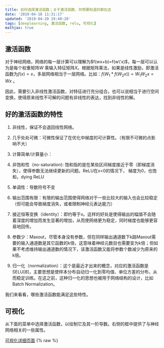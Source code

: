 ```yaml
---
title: 如何选择激活函数；关于激活函数，你想要知道的都在这
date: '2019-04-18 11:31:17'
updated: '2019-04-20 19:40:20'
tags: [deeplearning, 激活函数, relu, 可视化]
mathjax: true
---
```


## 激活函数

对于神经网络，网络的每一层计算可以理解为$f(wx+b)=f(w\'x)$，每一层可以认为是每个权重矩阵$W$ 乘输入特征矩阵$X$。根据矩阵乘法，如果是线性激励，即激活函数为$f(x) = x$，多层网络相当于一层网络。比如：$​​f(W_1*f(W_2x))=W_1 W_2x=Wx$ 。

因此，需要引入非线性激活函数，对特征进行充分组合。也可以说相当于进行空间变换，使得原来线性不可解的问题有非线性的表达，找到非线性的解。

## 好的激活函数的特性

1. 非线性，保证不会退回线性网络。

2. 几乎处处可微：可微性保证了在优化中梯度的可计算性。（有限不可微的点影响不大）

3. 计算简单/计算量小：

4. 非饱和性（no-saturation): 饱和指的是在某些区间梯度接近于零（即梯度消失），使得参数无法继续更新的问题。ReLU在x<0的情况下，  梯度为0，也饱和，dying  ReLU

5.  单调性：导数符号不变

6.  输出范围有限：有限的输出范围使得网络对于一些比较大的输入也会比较稳定（但可能会导致梯度消失，或者限制神经元表达能力）

7.  接近恒等变换（identity）：即约等于x。这样的好处是使得输出的幅值不会随着深度的增加而发生显著的增加，从而使网络更为稳定，同时梯度也能够更容易地回传。

8.  参数少：Maxout，尽管本身没有参数，但在同样输出通道数下k路Maxout需要的输入通道数是其它函数的k倍，这意味着神经元数目也需要变为k倍；但如果不考虑维持输出通道数的情况下，该激活函数又能将参数个数减少为原来的k倍。

9.  归一化（normalization）：这个是最近才出来的概念，对应的激活函数是SELU[8]，主要思想是使样本分布自动归一化到零均值、单位方差的分布，从而稳定训练。在这之前，这种归一化的思想也被用于网络结构的设计，比如Batch  Normalization。

我们来看看，哪些激活函数能满足这些特性。

## 可视化

从下面的菜单中选择激活函数，以绘制它及其一阶导数。右侧的框中提供了与神经网络相关的一些属性。

[可视化详细页面](https://www.jithub.cn/fileserver/activation_fun_d3.html)
{% raw %}
<html>
  <head>
    <style>
      
      #visualisation {
            height: 500px;
      }
      

      .axis path,
      .axis line {
        fill: none;
        stroke: #777;
        shape-rendering: crispEdges;
      }

      .axis text {
        font-family: "Arial";
        font-size: 0.6em;
      }
      .tick {
        stroke-dasharray: 1, 2;
      }
      .bar {
        fill: FireBrick;
      }

      .legend {
        cursor: pointer;
      }

      .MathJax_SVG svg > g,
      .MathJax_SVG_Display svg > g {
        fill: black;
        stroke: black;
      }

      .legend {
        font-size: 1.2em;
      }

      .graph_inputs {
        font-size: 0.8em;
      }

      .func_text {
        font-size: 0.65em;
      }

      .deriv_func_text {
        font-size: 0.65em;
      }

      #select_activ {
        font-size: 0.8em;
      }

      .input_labels {
        font-size: 0.8em;
      }

      #func_equation {
        font: "Helvetica Neue";
        font-size: 0.9em;
      }

      #deriv_func_equation {
        font: "Helvetica Neue";
        font-size: 0.9em;
      }

      #rrelu_button {
        background-color: #009900;
        color: white;
        text-align: center;
        text-decoration: none;
        display: inline-block;
        font-size: 0.8em;
        cursor: pointer;
        margin-left: 0.3em;
      }

      #rrelu_button:hover {
        background-color: #4caf50;
        color: white;
      }
    </style>
    <script type="text/javascript" src="https://d3js.org/d3.v3.min.js"></script>
    <script
      type="text/javascript"
      src="https://cdnjs.cloudflare.com/ajax/libs/mathjax/2.7.5/MathJax.js?config=TeX-AMS_CHTML"
    ></script>
  </head>
  <body>

      

    <div id="browser_warning">
      <p>
        版权所有为
        <a href="https://dashee87.github.io/about/">David Sheehan</a>
        原blog地址为：<a
          href="https://dashee87.github.io/deep%20learning/visualising-activation-functions-in-neural-networks/"
          >Visualising Activation Functions in Neural Networks</a
        >
      </p>
    </div>

    <div id="browser_warning">
      <p>
        Note:
        注意：建议您在Chrome上查看以获得最佳体验。在Firefox和IE上，框中的等式可能无法呈现。
      </p>
    </div>
    <select id="select_activ" onchange="InitChart();">
      <option value="step" selected="selected">Step</option>
      <option value="identity">Identity</option>
      <option value="relu">ReLu</option>
      <option value="sigmoid">Sigmoid</option>
      <option value="tanh">Tanh</option>
      <option value="leakyrelu">Leaky ReLU</option>
      <option value="prelu">PReLU</option>
      <option value="rrelu">RReLU</option>
      <option value="elu">ELU</option>
      <option value="selu">SELU</option>
      <option value="srelu">SReLU</option>
      <!--<option value="probit">Probit</option>-->
      <option value="hardsigmoid">Hard Sigmoid</option>
      <option value="hardtanh">Hard Tanh</option>
      <option value="lctanh">LeCun Tanh</option>
      <option value="arctan">ArcTan</option>
      <option value="softsign">SoftSign</option>
      <option value="softplus">Softplus</option>
      <option value="sign">Signum</option>
      <option value="bentid">Bent Identity</option>
      <option value="symmsigmoid">Symmetrical Sigmoid</option>
      <option value="loglog">Log Log</option>
      <option value="gaussian">Gaussian</option>
      <option value="absolute">Absolute</option>
      <option value="sinusoid">Sinusoid</option>
      <option value="cos">Cos</option>
      <option value="sinc">Sinc</option>
    </select>
    <form name="message" method="post" id="plot_inputs">
      <div style="float:left;margin-right:20px;margin-left:100px;">
        <label
          for="alpha_input"
          style="display: none"
          class="input_labels"
          id="alpha_input_label"
          >α<sub> </sub
        ></label>
        <input
          id="alpha_input"
          class="graph_inputs"
          size="5"
          type="text"
          value="0.7"
          style="display: none;"
          onchange="InitChart();"
        />
      </div>

      <div style="float:left;margin-right:20px;">
        <label
          for="alpha_input_r"
          style="display: none"
          class="input_labels"
          id="alpha_input_r_label"
          >α<sub>r</sub></label
        >
        <input
          id="alpha_input_r"
          class="graph_inputs"
          size="5"
          type="text"
          value="0.4"
          style="display: none;"
          onchange="InitChart();"
        />
      </div>

      <div style="float:left;margin-right:20px;">
        <label
          for="t_input_l"
          style="display: none"
          class="input_labels"
          id="t_input_l_label"
          >t<sub>l</sub></label
        >
        <input
          id="t_input_l"
          class="graph_inputs"
          size="5"
          type="text"
          value="-1.0"
          style="display: none;"
          onchange="InitChart();"
        />
      </div>

      <div style="float:left;margin-right:20px;">
        <label
          for="t_input_r"
          style="display: none"
          class="input_labels"
          id="t_input_r_label"
          >t<sub>r</sub></label
        >
        <input
          id="t_input_r"
          class="graph_inputs"
          size="5"
          type="text"
          value="1.0"
          style="display: none;"
          onchange="InitChart();"
        />
      </div>

      <br style="clear:both;" />
    </form>
    <button
      type="button"
      onclick="InitChart();"
      id="rrelu_button"
      style="display: none;margin-left:20px;"
    >
      Random α
    </button>
    <div id="legendContainer" class="legendContainer" style="width:100%">
      <svg id="visualisation" width="100%" height="500px" height="80vh"></svg>
      <div
        id="func_primer"
        style="margin-left:20px;font-size:0.8em;margin-right:20px"
      >
        <p>
          这种激活函数更具理论性而非实际性，模仿生物神经元的全有或全无特性。它对神经网络没有
          用，因为它的导数是零（除了0，它是未定义的）。这意味着基于梯度的优化方法是不可行的。
        </p>
      </div>
    </div>
    <br />

    <script type="text/javascript">
      MathJax.Hub.Config({
        tex2jax: {
          inlineMath: [["$", "$"], ["\\(", "\\)"]],
          processEscapes: true
        }
      });

      function erf(x) {
        var z;
        const ERF_A = 0.147;
        var the_sign_of_x;
        if (0 == x) {
          the_sign_of_x = 0;
          return 0;
        } else if (x > 0) {
          the_sign_of_x = 1;
        } else {
          the_sign_of_x = -1;
        }

        var one_plus_axsqrd = 1 + ERF_A * x * x;
        var four_ovr_pi_etc = 4 / Math.PI + ERF_A * x * x;
        var ratio = four_ovr_pi_etc / one_plus_axsqrd;
        ratio *= x * -x;
        var expofun = Math.exp(ratio);
        var radical = Math.sqrt(1 - expofun);
        z = radical * the_sign_of_x;
        return z;
      }

      // https://stackoverflow.com/questions/12556685/is-there-a-javascript-implementation-of-the-inverse-error-function-akin-to-matl

      function erfINV(inputX) {
        var _a = (8 * (Math.PI - 3)) / (3 * Math.PI * (4 - Math.PI));
        var _x = parseFloat(inputX);
        var signX = _x < 0 ? -1.0 : 1.0;

        var oneMinusXsquared = 1.0 - _x * _x;
        var LNof1minusXsqrd = Math.log(oneMinusXsquared);
        var PI_times_a = Math.PI * _a;

        var firstTerm = Math.pow(2.0 / PI_times_a + LNof1minusXsqrd / 2.0, 2);
        var secondTerm = LNof1minusXsqrd / _a;
        var thirdTerm = 2 / PI_times_a + LNof1minusXsqrd / 2.0;

        var primaryComp = Math.sqrt(
          Math.sqrt(firstTerm - secondTerm) - thirdTerm
        );

        var scaled_R = signX * primaryComp;
        return scaled_R;
      }

      var delay = 200;
      var activ_func = document.getElementById("select_activ").value;

      var lineData = [];
      var lineData_deriv = [];

      func_tags = [
        {
          func_tex:
            "$f(x) =\\begin{cases}1 & \\text{for } x\\geq0\\\\0 & \\text{for } x<0\\end{cases} $",
          func_range: "{0, 1}",
          func_contin: "C" + "⁻¹",
          func_mono: "✅",
          func_origin: "❌",
          func_symm: "不对称",
          func_ref: "",
          func_primer:
            "这种激活函数更具理论性而非实际性, 包括<b>Step</b> (也包括, <b>Binary Step</b> 或 <b>Heaviside</b>) 模仿生物神经元的全有或全无特性。它对神经网络没有用，因为它的导数是零（除了0，它是未定义的）。这意味着基于梯度的优化方法是不可行的"
        }
      ];

      deriv_func_tags = [
        {
          deriv_func_tex:
            "$f'(x) =\\begin{cases}0 & \\text{for } x\\neq0\\\\? & \\text{for } x=0\\end{cases} $",
          deriv_func_range: "{0}",
          deriv_func_contin: "❌",
          deriv_func_mono: "❌",
          deriv_func_symm: "❌",
          deriv_func_van: "No",
          deriv_func_exp: "No",
          deriv_func_sat: "No",
          deriv_func_dead: "Yes"
        }
      ];

      axis_limits = [-3, 3, -1.3, 1.3];

      for (var i = -3; i <= 3; i = i + 0.001) {
        lineData.push({
          x: i,
          y: i >= 0
        });
        lineData_deriv.push({
          x: i,
          y: 0
        });
      }

      var vis = d3.select("#visualisation"),
        WIDTH = parseInt(
          document.getElementById("browser_warning").offsetWidth
        ),
        HEIGHT = parseInt(vis.style("height")),
        //   HEIGHT = parseInt(document.documentElement.clientHeight)*0.8,
        MARGINS = {
          top: HEIGHT / 25.0,
          right: WIDTH / 2.5,
          bottom: HEIGHT / 25.0,
          left: WIDTH / 50.0
        },
        boxmargin = (HEIGHT - MARGINS.top) / 24.0,
        boxmargin_horizontal = MARGINS.right / 2.2,
        rect_margin = MARGINS.right / 50.0,
        xRange = d3.scale
          .linear()
          .range([MARGINS.left, WIDTH - MARGINS.right])
          .domain(axis_limits.slice(0, 2)),
        yRange = d3.scale
          .linear()
          .range([HEIGHT - MARGINS.top, MARGINS.bottom])
          .domain(axis_limits.slice(2, 4)),
        xAxis = d3.svg
          .axis()
          .scale(xRange)
          .tickSize(5)
          .tickSubdivide(true),
        yAxis = d3.svg
          .axis()
          .scale(yRange)
          .tickSize(5)
          .orient("left")
          .tickSubdivide(true);

      vis
        .append("svg:g")
        .attr("class", "x axis")
        .attr(
          "transform",
          "translate(0," + (HEIGHT - MARGINS.bottom + MARGINS.top) / 2 + ")"
        )
        .attr("id", "graph_xaxis")
        .call(xAxis);

      vis
        .append("svg:g")
        .attr("class", "y axis")
        .attr(
          "transform",
          "translate(" + (WIDTH - MARGINS.right + MARGINS.left) / 2 + ",0)"
        )
        .attr("id", "graph_yaxis")
        .call(yAxis);

      vis
        .selectAll(".tick")
        .filter(function(d) {
          return d === 0;
        })
        .remove();

      var lineFunc = d3.svg
        .line()
        .x(function(d) {
          return xRange(d.x);
        })
        .y(function(d) {
          return yRange(d.y);
        })
        .interpolate("linear");

      vis
        .selectAll(".tick")
        .filter(function(d) {
          return d === 0;
        })
        .remove();

      var asymptotes = d3.svg
        .line()
        .x([-3, 3])
        .y([5, 5])
        .interpolate("linear");

      var asymptote_top = 5,
        asymptote_bottom = -5;

      //d3.select("#func").remove();

      vis
        .append("svg:path")
        .attr("d", lineFunc(lineData))
        .attr("stroke", "blue")
        .attr("stroke-width", 3)
        .attr("id", "func")
        .attr("fill", "none");

      vis
        .append("svg:path")
        .attr("d", lineFunc(lineData_deriv))
        .attr("stroke", "orange")
        .attr("stroke-width", 2)
        .attr("id", "deriv_func")
        .attr("fill", "none");

      vis
        .append("svg:path")
        .attr(
          "d",
          lineFunc([{ x: axis_limits[0], y: 5 }, { x: axis_limits[1], y: 5 }])
        )
        .attr("stroke", "gray")
        .attr("stroke-width", 2)
        .style("stroke-dasharray", "3, 3")
        .attr("id", "top_asymptote")
        .attr("fill", "none");

      vis
        .append("svg:path")
        .attr(
          "d",
          lineFunc([{ x: axis_limits[0], y: -5 }, { x: axis_limits[1], y: -5 }])
        )
        .attr("stroke", "gray")
        .attr("stroke-width", 2)
        .style("stroke-dasharray", "3, 3")
        .attr("id", "bottom_asymptote")
        .attr("fill", "none");

      vis
        .append("rect")
        .attr("x", WIDTH - MARGINS.right + rect_margin)
        .attr("y", MARGINS.top)
        .attr("width", MARGINS.right - rect_margin * 2.0)
        .attr("height", (HEIGHT - MARGINS.top) / 2 - boxmargin)
        .attr("rx", 10)
        .attr("ry", 10)
        .attr("stroke", "blue")
        .attr("stroke-width", "5")
        .attr("stroke-opacity", "0.4")
        .attr("fill-opacity", "0.1")
        .style("fill", "blue")
        .attr("class", "info_rect")
        .attr("id", "func_rect");

      vis
        .append("foreignObject")
        .data(func_tags)
        .attr("id", "func_equation")
        .attr("x", WIDTH - MARGINS.right + rect_margin * 2)
        .attr("y", MARGINS.top + boxmargin / 2)
        .append("xhtml:div")
        .attr("class", "func_text")
        .text(function(d) {
          return d.func_tex;
        });

      vis
        .append("text")
        .data(func_tags)
        .attr("x", WIDTH - MARGINS.right + rect_margin * 2)
        .attr("y", MARGINS.top + boxmargin * 5)
        .attr("id", "func_range")
        .attr("class", "func_text")
        .text(function(d) {
          return "值域: " + d.func_range;
        });

      vis
        .append("text")
        .data(func_tags)
        .attr("x", WIDTH - MARGINS.right + rect_margin * 2)
        .attr("y", MARGINS.top + boxmargin * 6.3)
        .attr("id", "func_mono")
        .attr("class", "func_text")
        .text(function(d) {
          return "单调性: " + d.func_mono;
        });

      vis
        .append("text")
        .data(func_tags)
        .attr("x", WIDTH - MARGINS.right + rect_margin * 2)
        .attr("y", MARGINS.top + boxmargin * 7.6)
        .attr("id", "func_contin")
        .attr("class", "func_text")
        .text(function(d) {
          return "连续性: " + d.func_contin;
        });

      vis
        .append("text")
        .data(func_tags)
        .attr("x", WIDTH - MARGINS.right + rect_margin * 2)
        .attr("y", MARGINS.top + boxmargin * 8.9)
        .attr("id", "func_origin")
        .attr("class", "func_text")
        .text(function(d) {
          return "Identity at Origin: " + d.func_origin;
        });

      vis
        .append("text")
        .data(func_tags)
        .attr("x", WIDTH - MARGINS.right + rect_margin * 2)
        .attr("y", MARGINS.top + boxmargin * 10.2)
        .attr("id", "func_symm")
        .attr("class", "func_text")
        .text(function(d) {
          return "对称性: " + d.func_symm;
        });

      vis
        .append("text")
        .attr("x", WIDTH - boxmargin_horizontal / 1.7)
        .attr("y", MARGINS.top + boxmargin * 10.2)
        .attr("xlink:href", "https://dashee87.github.io/")
        .attr("id", "func_ref")
        .attr("class", "func_text")
        .attr("fill", "red")
        .html("");

      // derivative rectangle

      vis
        .append("rect")
        .attr("x", WIDTH - MARGINS.right + rect_margin)
        .attr("y", MARGINS.top + HEIGHT / 2)
        .attr("width", MARGINS.right - rect_margin * 2.0)
        .attr("height", (HEIGHT - MARGINS.top) / 2 - boxmargin)
        .attr("rx", 10)
        .attr("ry", 10)
        .attr("stroke", "orange")
        .attr("stroke-width", "5")
        .attr("stroke-opacity", "0.4")
        .attr("fill-opacity", "0.1")
        .style("fill", "orange")
        .attr("class", "info_rect)")
        .attr("id", "deriv_func_rect");

      vis
        .append("foreignObject")
        .data(deriv_func_tags)
        .attr("id", "deriv_func_equation")
        .attr("x", WIDTH - MARGINS.right + rect_margin * 2.0)
        .attr("y", MARGINS.top + HEIGHT / 2 + boxmargin / 2)
        .append("xhtml:div")
        .attr("class", "deriv_func_text")
        .html(function(d) {
          return d.deriv_func_tex;
        });

      if (navigator.userAgent.toLowerCase().indexOf("firefox") > -1) {
        vis
          .select("#func_equation")
          .attr("width", MARGINS.right - rect_margin * 2)
          .attr("height", boxmargin * 3);

        vis
          .select("#deriv_func_equation")
          .attr("width", MARGINS.right - rect_margin * 2)
          .attr("height", boxmargin * 3);
      }

      vis
        .append("text")
        .attr("x", WIDTH - MARGINS.right + rect_margin * 2.0)
        .attr("y", MARGINS.top + HEIGHT / 2 + boxmargin * 5)
        .data(deriv_func_tags)
        .attr("id", "deriv_func_range")
        .attr("class", "deriv_func_text")
        .text(function(d) {
          return "值域: " + d.deriv_func_range;
        });

      vis
        .append("text")
        .attr("x", WIDTH - MARGINS.right + rect_margin * 2.0)
        .attr("y", MARGINS.top + HEIGHT / 2 + boxmargin * 6.3)
        .data(deriv_func_tags)
        .attr("id", "deriv_func_mono")
        .attr("class", "deriv_func_text")
        .style("colour", "blue")
        .text(function(d) {
          return "单调性: " + d.deriv_func_mono;
        });

      vis
        .append("text")
        .attr("x", WIDTH - MARGINS.right + rect_margin * 2.0)
        .attr("y", MARGINS.top + HEIGHT / 2 + boxmargin * 7.6)
        .data(deriv_func_tags)
        .attr("id", "deriv_func_contin")
        .attr("class", "deriv_func_text")
        .text(function(d) {
          return "连续性: " + d.deriv_func_contin;
        });

      vis
        .append("text")
        .attr("x", WIDTH - MARGINS.right + rect_margin * 2.0)
        .attr("y", MARGINS.top + HEIGHT / 2 + boxmargin * 8.9)
        .attr("id", "deriv_func_van")
        .attr("class", "deriv_func_text")
        .append("svg:tspan")
        .text("梯度消失: ")
        .append("svg:tspan")
        .style("fill", "#00e600")
        .text(deriv_func_tags[0].deriv_func_van);

      vis
        .append("text")
        .attr("x", WIDTH - boxmargin_horizontal)
        .attr("y", MARGINS.top + HEIGHT / 2 + boxmargin * 8.9)
        .attr("id", "deriv_func_exp")
        .attr("class", "deriv_func_text")
        .append("svg:tspan")
        .text("梯度爆炸: ")
        .append("svg:tspan")
        .style("fill", "#00e600")
        .text(deriv_func_tags[0].deriv_func_exp);

      vis
        .append("text")
        .attr("x", WIDTH - MARGINS.right + rect_margin * 2.0)
        .attr("y", MARGINS.top + HEIGHT / 2 + boxmargin * 10.3)
        .attr("id", "deriv_func_sat")
        .attr("class", "deriv_func_text")
        .append("svg:tspan")
        .text("神经元饱和: ")
        .append("svg:tspan")
        .style("fill", "#00e600")
        .text(deriv_func_tags[0].deriv_func_sat);

      vis
        .append("text")
        .attr("x", WIDTH - boxmargin_horizontal)
        .attr("y", MARGINS.top + HEIGHT / 2 + boxmargin * 10.3)
        .attr("id", "deriv_func_dead")
        .attr("class", "deriv_func_text")
        .append("svg:tspan")
        .text("神经元死亡: ")
        .append("svg:tspan")
        .style("fill", "red")
        .text(deriv_func_tags[0].deriv_func_dead);

      vis
        .append("text")
        .attr("x", MARGINS.left)
        .attr("y", MARGINS.top + 30)
        .attr("class", "legend")
        .attr("id", "func_text")
        .style("fill", "steelblue")
        .on("click", function() {
          // Determine if current line is visible
          var active = func.active ? false : true,
            newOpacity = active ? 0 : 1;
          // Hide or show the elements
          d3.select("#func").style("opacity", newOpacity);
          d3.select("#func_text").style("opacity", active ? 0.5 : 1);
          d3.select("#func_rect")
            .transition()
            .duration(1000)
            .attr(
              "height",
              active ? 0 : (HEIGHT - MARGINS.top) / 2 - boxmargin
            );
          if (active) {
            d3.selectAll(".func_text")
              .transition()
              .delay(function(d, i) {
                return 400 - delay * i;
              })
              .style("opacity", active ? 0 : 1);
          } else {
            d3.selectAll(".func_text")
              .transition()
              .delay(function(d, i) {
                return 300 + (delay * i) / 2;
              })
              .style("opacity", active ? 0 : 1);
          }
          // Update whether or not the elements are active
          func.active = active;
        })
        .text("f (x)");

      // Add the red line title
      vis
        .append("text")
        .attr("x", MARGINS.left)
        .attr("y", MARGINS.top + 30 + 30)
        .attr("class", "legend")
        .attr("id", "deriv_text")
        .style("fill", "orange")
        .on("click", function() {
          // Determine if current line is visible
          var active = deriv_func.active ? false : true,
            newOpacity = active ? 0 : 1;
          // Hide or show the elements
          d3.select("#deriv_func").style("opacity", newOpacity);
          d3.select("#deriv_text").style("opacity", active ? 0.5 : 1);
          d3.select("#deriv_func_rect")
            .transition()
            .duration(1000)
            .attr(
              "height",
              active ? 0 : (HEIGHT - MARGINS.top) / 2 - boxmargin
            );
          if (active) {
            d3.selectAll(".deriv_func_text")
              .transition()
              .delay(function(d, i) {
                return 400 - delay * i;
              })
              .style("opacity", active ? 0 : 1);
          } else {
            d3.selectAll(".deriv_func_text")
              .transition()
              .delay(function(d, i) {
                return 250 + (delay * i) / 2.5;
              })
              .style("opacity", active ? 0 : 1);
          }
          // Update whether or not the elements are active
          deriv_func.active = active;
        })
        .text("f '(x)");

      d3.select(window).on("resize", function() {
        vis = d3.select("#visualisation");
        WIDTH = parseInt(
          document.getElementById("browser_warning").offsetWidth
        );
        HEIGHT = parseInt(vis.style("height"));
        MARGINS = {
          top: HEIGHT / 25.0,
          right: WIDTH / 2.5,
          bottom: HEIGHT / 25.0,
          left: WIDTH / 50.0
        };
        boxmargin = (HEIGHT - MARGINS.top) / 24.0;
        rect_margin = MARGINS.right / 50.0;
        (boxmargin_horizontal = MARGINS.right / 2.2),
          (xRange = d3.scale
            .linear()
            .range([MARGINS.left, WIDTH - MARGINS.right])
            .domain(axis_limits.slice(0, 2)));

        yRange = d3.scale
          .linear()
          .range([HEIGHT - MARGINS.top, MARGINS.bottom])
          .domain(axis_limits.slice(2, 4));

        xAxis = d3.svg
          .axis()
          .scale(xRange)
          .tickSize(5)
          .tickSubdivide(true);

        yAxis = d3.svg
          .axis()
          .scale(yRange)
          .tickSize(5)
          .orient("left")
          .tickSubdivide(true);

        vis
          .select("#graph_xaxis")
          .attr(
            "transform",
            "translate(0," + (HEIGHT - MARGINS.bottom + MARGINS.top) / 2 + ")"
          )
          .call(xAxis);

        vis
          .select("#graph_yaxis")
          .attr(
            "transform",
            "translate(" + (WIDTH - MARGINS.right + MARGINS.left) / 2 + ",0)"
          )
          .call(yAxis);

        vis
          .selectAll(".tick")
          .filter(function(d) {
            return d === 0;
          })
          .remove();

        lineFunc = d3.svg
          .line()
          .x(function(d) {
            return xRange(d.x);
          })
          .y(function(d) {
            return yRange(d.y);
          })
          .interpolate("linear");

        vis
          .select("#top_asymptote")
          .attr(
            "d",
            lineFunc([
              { x: axis_limits[0], y: asymptote_top },
              { x: axis_limits[1], y: asymptote_top }
            ])
          );

        vis
          .select("#bottom_asymptote")
          .attr(
            "d",
            lineFunc([
              { x: axis_limits[0], y: asymptote_bottom },
              { x: axis_limits[1], y: asymptote_bottom }
            ])
          );

        //d3.select("#func").remove();

        vis.select("#func").attr("d", lineFunc(lineData));

        vis.select("#deriv_func").attr("d", lineFunc(lineData_deriv));

        vis
          .select("#func_rect")
          .attr("x", WIDTH - MARGINS.right + rect_margin)
          .attr("y", MARGINS.top)
          .attr("width", MARGINS.right - rect_margin * 2.0)
          .attr("height", (HEIGHT - MARGINS.top) / 2 - boxmargin);

        vis
          .select("#func_equation")
          .attr("x", WIDTH - MARGINS.right + rect_margin * 2.0)
          .attr("y", MARGINS.top + boxmargin / 2);

        vis
          .select("#func_range")
          .attr("x", WIDTH - MARGINS.right + rect_margin * 2.0)
          .attr("y", MARGINS.top + boxmargin * 5);

        vis
          .select("#func_mono")
          .attr("x", WIDTH - MARGINS.right + rect_margin * 2.0)
          .attr("y", MARGINS.top + boxmargin * 6.3);

        vis
          .select("#func_contin")
          .attr("x", WIDTH - MARGINS.right + rect_margin * 2.0)
          .attr("y", MARGINS.top + boxmargin * 7.6);

        vis
          .select("#func_origin")
          .attr("x", WIDTH - MARGINS.right + rect_margin * 2.0)
          .attr("y", MARGINS.top + boxmargin * 8.9);

        vis
          .select("#func_symm")
          .data(func_tags)
          .attr("x", WIDTH - MARGINS.right + rect_margin * 2.0)
          .attr("y", MARGINS.top + boxmargin * 10.2);

        vis
          .select("#func_ref")
          .attr("x", WIDTH - boxmargin_horizontal / 1.7)
          .attr("y", MARGINS.top + boxmargin * 10.2);

        // derivative rectangle

        vis
          .select("#deriv_func_rect")
          .attr("x", WIDTH - MARGINS.right + rect_margin)
          .attr("y", MARGINS.top + HEIGHT / 2)
          .attr("width", MARGINS.right - rect_margin * 2.0)
          .attr("height", (HEIGHT - MARGINS.top) / 2 - boxmargin);

        vis
          .select("#deriv_func_equation")
          .attr("x", WIDTH - MARGINS.right + rect_margin * 2.0)
          .attr("y", MARGINS.top + HEIGHT / 2 + boxmargin / 2);

        vis
          .select("#deriv_func_range")
          .attr("x", WIDTH - MARGINS.right + rect_margin * 2.0)
          .attr("y", MARGINS.top + HEIGHT / 2 + boxmargin * 5);

        vis
          .select("#deriv_func_mono")
          .attr("x", WIDTH - MARGINS.right + rect_margin * 2.0)
          .attr("y", MARGINS.top + HEIGHT / 2 + boxmargin * 6.3);

        vis
          .select("#deriv_func_contin")
          .attr("x", WIDTH - MARGINS.right + rect_margin * 2.0)
          .attr("y", MARGINS.top + HEIGHT / 2 + boxmargin * 7.6);

        vis
          .select("#deriv_func_van")
          .attr("x", WIDTH - MARGINS.right + rect_margin * 2.0)
          .attr("y", MARGINS.top + HEIGHT / 2 + boxmargin * 8.9);

        vis
          .select("#deriv_func_exp")
          .attr("x", WIDTH - boxmargin_horizontal)
          .attr("y", MARGINS.top + HEIGHT / 2 + boxmargin * 8.9);

        vis
          .select("#deriv_func_sat")
          .attr("x", WIDTH - MARGINS.right + rect_margin * 2.0)
          .attr("y", MARGINS.top + HEIGHT / 2 + boxmargin * 10.3);

        vis
          .select("#deriv_func_dead")
          .attr("x", WIDTH - boxmargin_horizontal)
          .attr("y", MARGINS.top + HEIGHT / 2 + boxmargin * 10.3);
      });

      function InitChart() {
        var myClasses = document.getElementById("plot_inputs"),
          mylabels = document.getElementsByTagName("label");
        for (i = 0; i < myClasses.length; i++) {
          myClasses[i].style.display = "none";
          mylabels[i].style.display = "none";
        }
        document.getElementById("rrelu_button").style.display = "none";
        var activ_func = document.getElementById("select_activ").value;

        lineData = [];
        lineData_deriv = [];

        asymptote_top = 5;
        asymptote_bottom = -5;

        switch (activ_func) {
          case "relu":
            func_tags = [
              {
                func_tex:
                  "$f(x) =\\begin{cases}x & \\text{for } x\\geq0\\\\0 & \\text{for } x<0\\end{cases} $",
                func_range: "[0, ∞)",
                func_contin: "C" + "⁰",
                func_mono: "✅",
                func_origin: "❌",
                func_symm: "不对称",
                func_ref: "http://dl.acm.org/citation.cfm?id=3104322.3104425",
                func_primer:
                  "<b>整流线性单元</b> (<b>ReLU</b>)被认为是神经网络中最常见的激活函数。它保留了阶梯函数的生物学动机（神经元仅在输入超过阈值时触发），但在正数输入处具有非零导数，这允许基于梯度的学习（尽管导数在0时未定义）。它的计算速度也很快，因为函数及其导数都不涉及复杂的数学运算。然而，由于在非正输入时导数为0，ReLU可能会受到缓慢学习甚至死神经元的影响，其中具有负值输入的神经元由于零值梯度而无法更新其权重，使得它们对于剩下的训练阶段沉默。"
              }
            ];

            deriv_func_tags = [
              {
                deriv_func_tex:
                  "$f'(x) =\\begin{cases}1 & \\text{for } x\\geq0\\\\0 & \\text{for } x<0\\end{cases} $",
                deriv_func_range: "{0,1}",
                deriv_func_contin: "❌",
                deriv_func_mono: "❌",
                deriv_func_symm: "❌",
                deriv_func_van: "No",
                deriv_func_exp: "No",
                deriv_func_sat: "No",
                deriv_func_dead: "Yes"
              }
            ];

            axis_limits = [-3, 3, -3, 3];
            for (var i = -3; i < 3; i = i + 0.001) {
              lineData.push({
                x: i,
                y: (i > 0) * i
              });
              lineData_deriv.push({
                x: i,
                y: i >= 0
              });
            }
            break;
          case "step":
            func_tags = [
              {
                func_tex:
                  "$f(x) =\\begin{cases}1 & \\text{for } x\\geq0\\\\0 & \\text{for } x<0\\end{cases} $",
                func_range: "{0, 1}",
                func_contin: "C" + "⁻¹",
                func_mono: "✅",
                func_origin: "✅",
                func_symm: "不对称",
                func_ref: "",
                func_primer:
                "这种激活函数更具理论性而非实际性, 包括<b>Step</b> (也包括, <b>Binary Step</b> 或 <b>Heaviside</b>) 模仿生物神经元的全有或全无特性。它对神经网络没有用，因为它的导数是零（除了0，它是未定义的）。这意味着基于梯度的优化方法是不可行的"
              }
            ];

            deriv_func_tags = [
              {
                deriv_func_tex:
                  "$f'(x) =\\begin{cases}0 & \\text{for } x\\neq0\\\\? & \\text{for } x=0\\end{cases} $",
                deriv_func_range: "{0}",
                deriv_func_contin: "❌",
                deriv_func_mono: "❌",
                deriv_func_symm: "❌",
                deriv_func_van: "No",
                deriv_func_exp: "No",
                deriv_func_sat: "No",
                deriv_func_dead: "Yes"
              }
            ];

            axis_limits = [-3, 3, -1.3, 1.3];
            for (var i = -3; i <= 3; i = i + 0.001) {
              lineData.push({
                x: i,
                y: i >= 0
              });
              lineData_deriv.push({
                x: i,
                y: 0
              });
            }
            break;

          case "sign":
            func_tags = [
              {
                func_tex:
                  "$f(x) =\\begin{cases}1 & x>0\\\\-1 &  x<0 \\\\0 &  x=0\\end{cases} $",
                func_range: "{-1,0, 1}",
                func_contin: "C" + "⁻¹",
                func_mono: "✅",
                func_origin: "❌",
                func_symm: "Anti-Symmetrical",
                func_ref: "",
                func_primer:
                  "The <b>Signum</b> (or just <b>Sign</b>) is a scaled version of the binary step activation function. It takes the value -1 and 1 for negative and postive values, respectively, and zero at the origin. Though lacking the biological motivation of the step function, the function is anti-symmetrical, which is thought to be a favourable trait for an activation function."
              }
            ];

            deriv_func_tags = [
              {
                deriv_func_tex:
                  "$f'(x) =\\begin{cases}0 & \\text{for } x\\neq0\\\\? & \\text{for } x=0\\end{cases} $",
                deriv_func_range: "{0}",
                deriv_func_contin: "❌",
                deriv_func_mono: "❌",
                deriv_func_symm: "❌",
                deriv_func_van: "No",
                deriv_func_exp: "No",
                deriv_func_sat: "No",
                deriv_func_dead: "Yes"
              }
            ];

            axis_limits = [-3, 3, -1.5, 1.5];
            for (var i = -3; i <= 3; i = i + 0.001) {
              if (i == 0) {
                lineData.push({
                  x: i,
                  y: 0
                });
              } else {
                lineData.push({
                  x: i,
                  y: 2 * (i > 0) - 1
                });
                lineData_deriv.push({
                  x: i,
                  y: 0
                });
              }
            }
            break;

          case "identity":
            func_tags = [
              {
                func_tex: "$\\begin{align*}f(x) = x\\end{align*}$",
                func_range: "(-∞, ∞)",
                func_contin: "C" + "∞",
                func_mono: "✅",
                func_origin: "✅",
                func_symm: "Anti-Symmetrical",
                func_ref: "",
                func_primer:
                  "使用 <b>Identity</b> 使用Identity激活功能，节点输出等于其输入。它非常适合基础行为是线性的任务，类似于线性回归。当存在非线性时，单独的激活函数是不够的，尽管它仍然可以用作最终输出节点上的激活函数以用于类似回归的任务。"
              }
            ];

            deriv_func_tags = [
              {
                deriv_func_tex: "$\\begin{align*}f'(x) = 1\\end{align*}$",
                deriv_func_range: "{1}",
                deriv_func_contin: "✅",
                deriv_func_mono: "✅",
                deriv_func_symm: "✅",
                deriv_func_van: "No",
                deriv_func_exp: "No",
                deriv_func_sat: "No",
                deriv_func_dead: "No"
              }
            ];

            axis_limits = [-3, 3, -3, 3];
            for (var i = -3; i <= 3; i = i + 0.001) {
              lineData.push({
                x: i,
                y: i
              });
              lineData_deriv.push({
                x: i,
                y: 1
              });
            }
            break;
          case "sigmoid":
            func_tags = [
              {
                func_tex:
                  "$\\begin{align*}f(x) = \\frac{1}{1 + e^{-x}} \\end{align*}$",
                func_range: "(0, 1)",
                func_contin: "C" + "∞",
                func_mono: "✅",
                func_origin: "❌",
                func_symm: "不对称",
                func_ref: "",
                func_primer:
                  "<b>Logistic Sigmoid</b>（或更常见的只是Sigmoid）激活函数从逻辑回归中的角色（0到1）中众所周知，它将概率概念引入神经网络。它的导数非零且易于计算（它是其原始输出的函数）。然而，由于Tanh是反对称的并且以原点为中心。它逐渐被Tanh取代。"
              }
            ];

            deriv_func_tags = [
              {
                deriv_func_tex:
                  "$\\begin{align*}f'(x) &= \\frac{e^{-x}}{(1+e^{-x})^2} \\\\&= f(x)(1-f(x)) \\end{align*}$",
                deriv_func_range: "(0,0.25)",
                deriv_func_contin: "✅",
                deriv_func_mono: "❌",
                deriv_func_symm: "✅",
                deriv_func_van: "Yes",
                deriv_func_exp: "No",
                deriv_func_sat: "Yes",
                deriv_func_dead: "No"
              }
            ];

            axis_limits = [-3, 3, -1.5, 1.5];
            for (var i = -3; i <= 3; i = i + 0.001) {
              asymptote_top = 1;
              temp_sigmoid = 1.0 / (1.0 + Math.exp(-i));
              lineData.push({
                x: i,
                y: temp_sigmoid
              });
              lineData_deriv.push({
                x: i,
                y: temp_sigmoid * (1 - temp_sigmoid)
              });
            }
            break;
          case "arctan":
            func_tags = [
              {
                func_tex: "$\\begin{align*}f(x) =\\tan^{-1}(x) \\end{align*}$",
                func_range: "(-π/2, π/2)",
                func_contin: "C" + "∞",
                func_mono: "❌",
                func_origin: "✅",
                func_symm: "Symmetrical",
                func_ref: "",
                func_primer:
                  "视觉上和Tanh类似，更为平坦。默认值域， (-π/2, π/2)。导数很慢趋近于0，但导数计算量大于Tanh。"
              }
            ];

            deriv_func_tags = [
              {
                deriv_func_tex:
                  "$\\begin{align*}f'(x)=\\frac{1}{x^2+1} \\end{align*}$",
                deriv_func_range: "(0,1]",
                deriv_func_contin: "✅",
                deriv_func_mono: "❌",
                deriv_func_symm: "✅",
                deriv_func_van: "Yes",
                deriv_func_exp: "No",
                deriv_func_sat: "Yes",
                deriv_func_dead: "No"
              }
            ];

            axis_limits = [-3, 3, -1.6, 1.6];
            for (var i = -3; i <= 3; i = i + 0.001) {
              asymptote_top = Math.PI / 2;
              asymptote_bottom = -Math.PI / 2;
              lineData.push({
                x: i,
                y: Math.atan(i)
              });
              lineData_deriv.push({
                x: i,
                y: 1 / (Math.pow(i, 2) + 1)
              });
            }
            break;
          case "softsign":
            func_tags = [
              {
                func_tex:
                  "$\\begin{align*}f(x)=\\frac{x}{1+|x|} \\end{align*}$",
                func_range: "(0, ∞)",
                func_contin: "C¹",
                func_mono: "✅",
                func_origin: "✅",
                func_symm: "Anti-Symmetrical",
                func_ref:
                  "http://www.iro.umontreal.ca/~lisa/publications2/index.php/attachments/single/205",
                func_primer:
                  "<b>Softsign</b> 和Tanh类似，默认值域， (-1, 1)。导数很慢趋近于0，但导数计算量大于Tanh。"
              }
            ];

            deriv_func_tags = [
              {
                deriv_func_tex:
                  "$\\begin{align*}f'(x)=\\frac{1}{(1+|x|)^2} \\end{align*}$",
                deriv_func_range: "(0,1]",
                deriv_func_contin: "✅",
                deriv_func_mono: "❌",
                deriv_func_symm: "✅",
                deriv_func_van: "Yes",
                deriv_func_exp: "No",
                deriv_func_sat: "Yes",
                deriv_func_dead: "No"
              }
            ];

            axis_limits = [-6, 6, -1.6, 1.6];
            for (var i = -6; i <= 6; i = i + 0.002) {
              asymptote_top = 1;
              asymptote_bottom = -1;
              lineData.push({
                x: i,
                y: i / (1 + Math.abs(i))
              });
              lineData_deriv.push({
                x: i,
                y: 1 / Math.pow(1 + Math.abs(i), 2)
              });
            }
            break;
          case "softplus":
            func_tags = [
              {
                func_tex: "$\\begin{align*}f(x)=\\ln(1+e^x) \\end{align*}$",
                func_range: "(0, ∞)",
                func_contin: "C" + "∞",
                func_mono: "✅",
                func_origin: "❌",
                func_symm: "不对称",
                func_ref:
                  "http://proceedings.mlr.press/v15/glorot11a/glorot11a.pdf",
                func_primer:
                  "ReLu的平滑替代品，定义域上连续可导；但是不关于0对称，由于导数总<1，可能会梯度消失。"
              }
            ];

            deriv_func_tags = [
              {
                deriv_func_tex:
                  "$\\begin{align*}f'(x)=\\frac{1}{1+e^{-x}}\\end{align*}$",
                deriv_func_range: "(0,1)",
                deriv_func_contin: "✅",
                deriv_func_mono: "✅",
                deriv_func_symm: "❌",
                deriv_func_van: "Yes",
                deriv_func_exp: "No",
                deriv_func_sat: "Yes",
                deriv_func_dead: "No"
              }
            ];

            axis_limits = [-3, 3, -3, 3];
            for (var i = -3; i <= 3; i = i + 0.001) {
              lineData.push({
                x: i,
                y: Math.log(1 + Math.exp(i), 2)
              });
              lineData_deriv.push({
                x: i,
                y: 1 / (1 + Math.exp(-i))
              });
            }
            break;

          case "bentid":
            func_tags = [
              {
                func_tex:
                  "$\\begin{align*}f(x)=\\frac{\\sqrt{x^2 + 1} - 1}{2} + x \\end{align*}$",
                func_range: "(-∞, ∞)",
                func_contin: "C" + "∞",
                func_mono: "✅",
                func_origin: "✅",
                func_symm: "不对称",
                func_ref: "",
                func_primer:
                  "A sort of compromise between Identity and ReLU activation, <b>Bent Identity</b> allows non-linear behaviours, while its non-zero derivative promotes efficient learning and overcomes the issues of dead neurons associated with ReLU. As its derivative can return values either side of 1, it can be susceptible to both exploding and vanishing gradients."
              }
            ];

            deriv_func_tags = [
              {
                deriv_func_tex:
                  "$\\begin{align*}f'(x)=\\frac{x}{2\\sqrt{x^2 + 1}} + 1\\end{align*}$",
                deriv_func_range: "(0.5, 1.5)",
                deriv_func_contin: "✅",
                deriv_func_mono: "✅",
                deriv_func_symm: "❌",
                deriv_func_van: "Yes",
                deriv_func_exp: "Yes",
                deriv_func_sat: "No",
                deriv_func_dead: "No"
              }
            ];

            axis_limits = [-3, 3, -3, 3];
            for (var i = -3; i <= 3; i = i + 0.001) {
              lineData.push({
                x: i,
                y: (Math.sqrt(Math.pow(i, 2) + 1) - 1) / 2.0 + i
              });
              lineData_deriv.push({
                x: i,
                y: i / (2 * Math.sqrt(Math.pow(i, 2) + 1)) + 1
              });
            }
            break;

          case "sinusoid":
            func_tags = [
              {
                func_tex: "$\\begin{align*}f(x)=\\sin(x) \\end{align*}$",
                func_range: "[-1, -1]",
                func_contin: "C" + "∞",
                func_mono: "❌",
                func_origin: "✅",
                func_symm: "Anti-Symmetrical",
                func_ref: "",
                func_primer:
                  "<b>Sinusoid</b> (or simply <b>Sin</b>)， 值域[-1,1], 原点为中心，反对称，连续可导."
              }
            ];

            deriv_func_tags = [
              {
                deriv_func_tex: "$\\begin{align*}f'(x)=\\cos(x)\\end{align*}$",
                deriv_func_range: "[-1, -1]",
                deriv_func_contin: "✅",
                deriv_func_mono: "❌",
                deriv_func_symm: "❌",
                deriv_func_van: "Yes",
                deriv_func_exp: "No",
                deriv_func_sat: "No",
                deriv_func_dead: "No"
              }
            ];

            axis_limits = [-3, 3, -1.5, 1.5];

            for (var i = -3; i <= 3; i = i + 0.001) {
              lineData.push({
                x: i,
                y: Math.sin(i)
              });
              lineData_deriv.push({
                x: i,
                y: Math.cos(i)
              });
            }
            break;

          case "cos":
            func_tags = [
              {
                func_tex: "$\\begin{align*}f(x)=\\cos(x) \\end{align*}$",
                func_range: "[-1, -1]",
                func_contin: "C" + "∞",
                func_mono: "❌",
                func_origin: "❌",
                func_symm: "Symmetrical",
                func_ref: "",
                func_primer:
                  "<b>Cos</b> (or <b>Cosine</b>) 值域[-1,1], 轴对称，连续可导."
              }
            ];

            deriv_func_tags = [
              {
                deriv_func_tex: "$\\begin{align*}f'(x)=\\-sin(x)\\end{align*}$",
                deriv_func_range: "[-1, -1]",
                deriv_func_contin: "✅",
                deriv_func_mono: "❌",
                deriv_func_symm: "✅",
                deriv_func_van: "Yes",
                deriv_func_exp: "No",
                deriv_func_sat: "No",
                deriv_func_dead: "No"
              }
            ];

            axis_limits = [-3, 3, -1.5, 1.5];

            for (var i = -3; i <= 3; i = i + 0.001) {
              lineData.push({
                x: i,
                y: Math.cos(i)
              });
              lineData_deriv.push({
                x: i,
                y: -Math.sin(i)
              });
            }
            break;

          case "sinc":
            func_tags = [
              {
                func_tex:
                  "$f(x)=\\begin{cases}1 & \\text{for } x = 0\\\\\\frac{\\sin(x)}{x} & \\text{for } x \\ne 0\\end{cases}$",
                func_range: "[≈-0.2172,1]",
                func_contin: "C" + "∞",
                func_mono: "❌",
                func_origin: "❌",
                func_symm: "Symmetrical",
                func_ref:
                  "https://www.spiedigitallibrary.org/conference-proceedings-of-spie/2760/1/Function-approximation-using-a-sinc-neural-network/10.1117/12.235959.short?SSO=1",
                func_primer:
                  "<b>Sinc</b> (全名<b>Cardinal Sine</b> )代表了傅立叶变换的矩形函数。作为一种激活函数，它可以完全可导和对称，但它很容易梯度消失。"
              }
            ];

            deriv_func_tags = [
              {
                deriv_func_tex:
                  "$f'(x)=\\begin{cases}0 & \\text{for } x = 0\\\\\\frac{\\cos(x)}{x} - \\frac{\\sin(x)}{x^2} & \\text{for } x \\ne 0\\end{cases}$",
                deriv_func_range: "(≈-0.4362, ≈0.4362)",
                deriv_func_contin: "✅",
                deriv_func_mono: "❌",
                deriv_func_symm: "❌",
                deriv_func_van: "Yes",
                deriv_func_exp: "No",
                deriv_func_sat: "Yes",
                deriv_func_dead: "No"
              }
            ];

            axis_limits = [-6, 6, -1.5, 1.5];
            for (var i = -6; i <= 6; i = i + 0.002) {
              if (i == 0) {
                lineData.push({
                  x: i,
                  y: Math.sin(i) / i
                });
                lineData_deriv.push({
                  x: i,
                  y: Math.sin(i) / i
                });
              } else {
                lineData.push({
                  x: i,
                  y: Math.sin(i) / i
                });
                lineData_deriv.push({
                  x: i,
                  y: Math.cos(i) / i - Math.sin(i) / Math.pow(i, 2)
                });
              }
            }
            break;

          case "tanh":
            func_tags = [
              {
                func_tex:
                  "$\\begin{align*}f(x)&=\\tanh(x)\\\\&=\\frac{2}{1+e^{-2x}}-1\\end{align*}$",
                func_range: "(-1, -1)",
                func_contin: "C" + "∞",
                func_mono: "✅",
                func_origin: "✅",
                func_symm: "Anti-Symmetrical",
                func_ref: "",
                func_primer:
                  "逐渐取代logistic sigmoid函数作为分类任务的激活函数，Tanh（Hyperbolic Tan）具有神经网络中有利的各种特征。它完全可微，以零和反对称为中心。可以采用更平坦的变形（log-log，softsign，对称sigmoid等），减轻缓慢学习和/或消失梯度的现象。"
              }
            ];

            deriv_func_tags = [
              {
                deriv_func_tex:
                  "$\\begin{align*}f'(x)&=1-\\tanh^2(x)\\\\&=1-f(x)^2\\end{align*}$",
                deriv_func_range: "(0, 1]",
                deriv_func_contin: "✅",
                deriv_func_mono: "❌",
                deriv_func_symm: "✅",
                deriv_func_van: "Yes",
                deriv_func_exp: "No",
                deriv_func_sat: "Yes",
                deriv_func_dead: "No"
              }
            ];

            axis_limits = [-3, 3, -1.5, 1.5];
            asymptote_top = 1;
            asymptote_bottom = -1;
            for (var i = -3; i <= 3; i = i + 0.001) {
              lineData.push({
                x: i,
                y: Math.tanh(i)
              });
              lineData_deriv.push({
                x: i,
                y: 1 - Math.pow(Math.tanh(i), 2)
              });
            }
            break;

          case "lctanh":
            func_tags = [
              {
                func_tex:
                  "$\\begin{align*}f(x)&=1.7519\\tanh(\\frac{2}{3}x)\\end{align*}$",
                func_range: "(-1.7519 , 1.7519)",
                func_contin: "C" + "∞",
                func_mono: "✅",
                func_origin: "❌",
                func_symm: "Anti-Symmetrical",
                func_ref: "http://yann.lecun.com/exdb/publis/pdf/lecun-98b.pdf",
                func_primer:
                  "<b>LeCun Tanh</b> (也叫<b>Scaled Tanh</b>)，Tanh的缩放版本. 有一些提升学习能力的特性: f(± 1) = ±1; 在x=1处二阶导最大;有效增益接近1. 可以查看参考文献."
              }
            ];

            deriv_func_tags = [
              {
                deriv_func_tex:
                  "$\\begin{align*}f'(x)&=1.7519*\\frac{2}{3}(1-\\tanh^2(\\frac{2}{3}x))\\\\&=1.7519*\\frac{2}{3}-\\frac{2}{3*1.7519}f(x)^2\\end{align*}$",
                deriv_func_range: "(0, 1.167933]",
                deriv_func_contin: "✅",
                deriv_func_mono: "❌",
                deriv_func_symm: "✅",
                deriv_func_van: "Yes",
                deriv_func_exp: "Yes",
                deriv_func_sat: "Yes",
                deriv_func_dead: "No"
              }
            ];

            axis_limits = [-3, 3, -2, 2];
            asymptote_top = 1.7519;
            asymptote_bottom = -1.7519;
            for (var i = -3; i <= 3; i = i + 0.001) {
              lineData.push({
                x: i,
                y: 1.7519 * Math.tanh((2 * i) / 3.0)
              });
              lineData_deriv.push({
                x: i,
                y:
                  (2.0 / 3.0) *
                  1.7519 *
                  (1 - Math.pow(Math.tanh((2 * i) / 3.0), 2))
              });
            }
            break;

          case "leakyrelu":
            func_tags = [
              {
                func_tex:
                  "$f(x) =\\begin{cases}x & \\text{for } x\\geq0\\\\0.01x & \\text{for } x<0\\end{cases} $",
                func_range: "(-∞, ∞)",
                func_contin: "C" + "⁰",
                func_mono: "✅",
                func_origin: "✅",
                func_symm: "不对称",
                func_ref:
                  "https://pdfs.semanticscholar.org/367f/2c63a6f6a10b3b64b8729d601e69337ee3cc.pdf",
                func_primer:
                  "经典ReLU的变形，Leaky ReLU对于负值输入，有非常小的斜率。因为导数总是非零，允许基于梯度的学习（无论多么慢），减轻了死亡神经元现象。"
              }
            ];

            deriv_func_tags = [
              {
                deriv_func_tex:
                  "$f'(x) =\\begin{cases}1 & \\text{for } x\\geq0\\\\0.01 & \\text{for } x<0\\end{cases} $",
                deriv_func_range: "{0.01, 1}",
                deriv_func_contin: "❌",
                deriv_func_mono: "❌",
                deriv_func_symm: "❌",
                deriv_func_van: "Yes",
                deriv_func_exp: "No",
                deriv_func_sat: "No",
                deriv_func_dead: "No"
              }
            ];

            axis_limits = [-3, 3, -3, 3];
            for (var i = -3; i < 3; i = i + 0.001) {
              if (i < 0) {
                lineData.push({
                  x: i,
                  y: 0.01 * i
                });
                lineData_deriv.push({
                  x: i,
                  y: 0.01
                });
              } else {
                lineData.push({
                  x: i,
                  y: i
                });
                lineData_deriv.push({
                  x: i,
                  y: 1
                });
              }
            }
            break;
          case "gaussian":
            func_tags = [
              {
                func_tex: "$\\begin{align*}f(x)=e^{-x^2}\\end{align*}$",
                func_range: "(0, 1]",
                func_contin: "C" + "∞",
                func_mono: "❌",
                func_origin: "❌",
                func_symm: "Symmetrical",
                func_ref: "",
                func_primer:
                  "不要与径向基函数网络（RBFN）中常用的高斯核混淆，高斯函数不太受多层感知器类型模型的欢迎。尽管一阶导数快速收敛为零，但它完全可微分且对称。"
              }
            ];

            deriv_func_tags = [
              {
                deriv_func_tex:
                  "$\\begin{align*}f'(x)&=-2xe^{-x^2}\\\\ &= -2x f(x)\\end{align*}$",
                deriv_func_range: "(-∞, &infin)",
                deriv_func_contin: "✅",
                deriv_func_mono: "❌",
                deriv_func_symm: "❌",
                deriv_func_van: "Yes",
                deriv_func_exp: "No",
                deriv_func_sat: "Yes",
                deriv_func_dead: "No"
              }
            ];

            axis_limits = [-3, 3, -1.5, 1.5];

            for (var i = -3; i <= 3; i = i + 0.001) {
              lineData.push({
                x: i,
                y: Math.exp(-Math.pow(i, 2))
              });
              lineData_deriv.push({
                x: i,
                y: -2 * i * Math.exp(-Math.pow(i, 2))
              });
            }
            break;
          case "absolute":
            func_tags = [
              {
                func_tex: "$\\begin{align*}f(x)=|x|\\end{align*}$",
                func_range: "[0, ∞)",
                func_contin: "C" + "⁰",
                func_mono: "❌",
                func_origin: "❌",
                func_symm: "Symmetrical",
                func_ref: "",
                func_primer:
                  "顾名思义，Absolute激活函数返回输入的绝对值。它的导数很容易计算，除了0以外的任何地方定义。由于导数的大小等于1，这种激活函数不会受到消失/爆炸梯度的影响。"
              }
            ];

            deriv_func_tags = [
              {
                deriv_func_tex:
                  "$f'(x) =\\begin{cases}-1 & \\text{for } x<0\\\\1 & \\text{for } x>0\\\\? & \\text{for } x=0\\end{cases}$",
                deriv_func_range: "{-1, 1}",
                deriv_func_contin: "❌",
                deriv_func_mono: "❌",
                deriv_func_symm: "❌",
                deriv_func_van: "No",
                deriv_func_exp: "No",
                deriv_func_sat: "No",
                deriv_func_dead: "No"
              }
            ];

            axis_limits = [-3, 3, -2, 2];

            for (var i = -3; i <= 3; i = i + 0.001) {
              lineData.push({
                x: i,
                y: Math.abs(i)
              });
              lineData_deriv.push({
                x: i,
                y: 2 * (i >= 0) - 1
              });
            }
            break;

          case "probit":
            func_tags = [
              {
                func_tex:
                  "$\\begin{align*}f(x)&=\\Phi(x)\\\\&=\\sqrt{2}\\,\\operatorname{erf}^{-1}(2x-1)\\end{align*}$",
                func_range: "(-∞, ∞)",
                func_contin: "C∞",
                func_mono: "✅",
                func_origin: "✅",
                func_symm: "❌",
                func_ref: "",
                func_primer: ""
              }
            ];

            deriv_func_tags = [
              {
                deriv_func_tex:
                  "$\\begin{align*}f(x)&=\\sqrt{2\\pi}\\exp^{[\\operatorname{erf}^{-1}(2x-1)]^2}\\\\&=\\sqrt{2}\\,\\operatorname{erf}^{-1}(2x-1)\\end{align*}$",
                deriv_func_range: "(0, 1]",
                deriv_func_contin: "✅",
                deriv_func_mono: "❌",
                deriv_func_symm: "✅",
                deriv_func_van: "No",
                deriv_func_exp: "❌",
                deriv_func_sat: "❌",
                deriv_func_dead: "❌"
              }
            ];

            axis_limits = [-1, 1, -3, 3];
            alert(Math.exp(-Math.pow(1, 2) / 2) / Math.sqrt(2 * Math.PI));
            for (var i = 0.0005; i <= 1.0005; i = i + 0.0005 / 3) {
              temp_val = Math.sqrt(2) * erfINV(2 * i - 1);
              lineData.push({
                x: i,
                y: temp_val
              });
              lineData_deriv.push({
                x: i,
                y: Math.exp(-Math.pow(temp_val, 2) / 2) / Math.sqrt(2 * Math.PI)
              });
            }
            break;
          case "hardsigmoid":
            func_tags = [
              {
                func_tex:
                  "$f(x) =\\begin{cases}0 & \\text{for } x<-2.5\\\\0.2x + 0.5 & \\text{for } -2.5\\geq x\\leq 2.5 \\\\1 & \\text{for } x>2.5\\end{cases} $",
                func_range: "[0,1]",
                func_contin: "C" + "⁰",
                func_mono: "✅",
                func_origin: "❌",
                func_symm: "不对称",
                func_ref: "https://arxiv.org/pdf/1603.00391.pdf",
                func_primer:
                  "<b>Hard Sigmoid</b>是Logistic Sigmoid激活函数的分段线性近似。它更容易计算，这使得学习速度更快。也存在零值一阶导数， 导致死神经元/慢学习（参见ReLU）。"
              }
            ];

            deriv_func_tags = [
              {
                deriv_func_tex:
                  "$f(x) =\\begin{cases}0 & \\text{for } x<-2.5\\\\0.2 & \\text{for } -2.5\\geq x\\leq 2.5 \\\\0 & \\text{for } x>2.5\\end{cases} $",
                deriv_func_range: "{0, 0.2}",
                deriv_func_contin: "❌",
                deriv_func_mono: "❌",
                deriv_func_symm: "❌",
                deriv_func_van: "Yes",
                deriv_func_exp: "No",
                deriv_func_sat: "No",
                deriv_func_dead: "Yes"
              }
            ];

            axis_limits = [-3, 3, -1.5, 1.5];
            for (var i = -3; i <= 3; i = i + 0.001) {
              if ((i >= -2.5) & (i <= 2.5)) {
                lineData.push({
                  x: i,
                  y: 0.2 * i + 0.5
                });
                lineData_deriv.push({
                  x: i,
                  y: 0.2
                });
              } else {
                lineData.push({
                  x: i,
                  y: i > 2.5
                });
                lineData_deriv.push({
                  x: i,
                  y: 0
                });
              }
            }
            break;
          case "hardtanh":
            func_tags = [
              {
                func_tex:
                  "$f(x) =\\begin{cases}-1 & \\text{for } x<-1\\\\x & \\text{for } -1\\geq x\\leq 1 \\\\1 & \\text{for } x>1\\end{cases} $",
                func_range: "[-1,1]",
                func_contin: "C" + "⁰",
                func_mono: "✅",
                func_origin: "✅",
                func_symm: "Anti-Symmetrical",
                func_ref: "https://arxiv.org/pdf/1603.00391.pdf",
                func_primer:
                  "<b>HardTanh</b> 是Tanh激活函数的分段线性近似。它更容易计算，这使得学习速度更快。也存在零值一阶导数， 导致死神经元/慢学习（参见ReLU）。"
              }
            ];

            deriv_func_tags = [
              {
                deriv_func_tex:
                  "$f(x) =\\begin{cases}0 & \\text{for } x<-1\\\\1 & \\text{for } -1\\geq x\\leq 1 \\\\0 & \\text{for } x>1\\end{cases} $",
                deriv_func_range: "{0,1}",
                deriv_func_contin: "❌",
                deriv_func_mono: "❌",
                deriv_func_symm: "❌",
                deriv_func_van: "No",
                deriv_func_exp: "No",
                deriv_func_sat: "No",
                deriv_func_dead: "Yes"
              }
            ];

            axis_limits = [-3, 3, -1.5, 1.5];
            for (var i = -3; i <= 3; i = i + 0.001) {
              lineData.push({
                x: i,
                y: Math.max(-1, Math.min(1, i))
              });
              lineData_deriv.push({
                x: i,
                y: i >= -1 && i <= 1
              });
            }
            break;

          case "symmsigmoid":
            func_tags = [
              {
                func_tex:
                  "$\\begin{align*}f(x)&=\\tanh(x/2)\\\\&=\\frac{1-e^{-x}}{1+e^{-x}}\\end{align*}$",
                func_range: "(-1, -1)",
                func_contin: "C" + "∞",
                func_mono: "✅",
                func_origin: "❌",
                func_symm: "Symmetrical",
                func_ref: "",
                func_primer:
                  "对称Sigmoid是Tanh激活的另一种替代方法（它实际上相当于Tanh激活，输入减半）。像Tanh一样，它是反对称的，零中心，可微分并且值域在[-1, 1]。它更扁平的形状和更缓慢下降的导数表明它可以更有效地学习。"
              }
            ];

            deriv_func_tags = [
              {
                deriv_func_tex:
                  "$\\begin{align*}f(x)&=0.5(1-\\tanh^2(x/2))\\\\&=0.5(1-f(x)^2)\\end{align*}$",
                deriv_func_range: "(0, 0.5]",
                deriv_func_contin: "✅",
                deriv_func_mono: "❌",
                deriv_func_symm: "✅",
                deriv_func_van: "Yes",
                deriv_func_exp: "No",
                deriv_func_sat: "Yes",
                deriv_func_dead: "No"
              }
            ];

            axis_limits = [-3, 3, -1.5, 1.5];
            asymptote_top = 1;
            asymptote_bottom = -1;
            for (var i = -3; i <= 3; i = i + 0.001) {
              lineData.push({
                x: i,
                y: Math.tanh(i / 2)
              });
              lineData_deriv.push({
                x: i,
                y: (1 - Math.pow(Math.tanh(i / 2), 2)) / 2
              });
            }
            break;
          case "loglog":
            func_tags = [
              {
                func_tex: "$\\begin{align*}f(x)=1-e^{-e^{x}}\\end{align*}$",
                func_range: "(0, 1)",
                func_contin: "C" + "∞",
                func_mono: "✅",
                func_origin: "❌",
                func_symm: "不对称",
                func_ref: "",
                func_primer:
                  "函数值域(0, 1), <b>Complementary Log Log</b> (or just <b>Log Log</b>) 是sigmoid的很好的替代品. 更快饱和且在原点函数值超过0.5"
              }
            ];

            deriv_func_tags = [
              {
                deriv_func_tex:
                  "$\\begin{align*}f'(x)=e^{x}(e^{-e^{x}}) = e^{x-e^{x}}\\end{align*}$",
                deriv_func_range: "(0, 1/e]",
                deriv_func_contin: "✅",
                deriv_func_mono: "❌",
                deriv_func_symm: "❌",
                deriv_func_van: "Yes",
                deriv_func_exp: "No",
                deriv_func_sat: "Yes",
                deriv_func_dead: "No"
              }
            ];

            axis_limits = [-3, 3, -1.5, 1.5];
            asymptote_top = 1;
            for (var i = -3; i <= 3; i = i + 0.001) {
              temp_val = Math.exp(-Math.exp(i));
              lineData.push({
                x: i,
                y: 1 - temp_val
              });
              lineData_deriv.push({
                x: i,
                y: Math.exp(i) * temp_val
              });
            }
            break;
          case "prelu":
            document.getElementById("alpha_input_label").innerHTML = "α";
            document.getElementById("alpha_input_label").style.display =
              "block";
            document.getElementById("alpha_input").style.display = "block";
            var alpha = parseFloat(
              document.getElementById("alpha_input").value
            );
            func_tags = [
              {
                func_tex:
                  "$f_{\\alpha}(x) =\\begin{cases}x & \\text{for } x\\geq0\\\\\\alpha x & \\text{for } x<0\\end{cases} $",
                func_range: "(-∞, ∞) α <0, [0, ∞) α ≥0",
                func_contin: "C" + "⁰" + " (iff α ≠ 1)",
                func_mono: "✅ (iff α ≥0)",
                func_origin: "❌ iff α≠1",
                func_symm: "asymetrical (iff |α|≠1)",
                func_ref: "https://arxiv.org/abs/1502.01852",
                func_primer:
                  "<b>Parameteric Rectified Linear Unit</b> (<b>PReLU</b>)参数整流线性单元（PReLU），它与RReLU和Leaky ReLU有一些相似之处，因为它包含负值输入的线性项。关键的区别在于，该线的斜率实际上是作为参数在模型训练期间学习的。"
              }
            ];

            deriv_func_tags = [
              {
                deriv_func_tex:
                  "$f'_{\\alpha}(x) =\\begin{cases}1 & \\text{for } x\\geq0\\\\\\alpha & \\text{for } x<0\\end{cases} $",
                deriv_func_range: "{α, 1}",
                deriv_func_contin: "❌ (iff α ≠ 1)",
                deriv_func_mono: "❌ (iff α ≠ 1)",
                deriv_func_symm: "❌",
                deriv_func_van: "Yes (iff α<1)",
                deriv_func_exp: "No (iff α<1)",
                deriv_func_sat: "No",
                deriv_func_dead: "No (iff α≠0)"
              }
            ];

            axis_limits = [-3, 3, -3, 3];
            for (var i = -3; i < 3; i = i + 0.001) {
              if (i < 0) {
                lineData.push({
                  x: i,
                  y: alpha * i
                });
                lineData_deriv.push({
                  x: i,
                  y: alpha
                });
              } else {
                lineData.push({
                  x: i,
                  y: i
                });
                0;
                lineData_deriv.push({
                  x: i,
                  y: 1
                });
              }
            }
            break;

          case "rrelu":
            document.getElementById("rrelu_button").style.display = "block";
            var alpha = 6 * Math.random() - 3;
            func_tags = [
              {
                func_tex:
                  "$f(x) =\\begin{cases}x & \\text{for } x\\geq0\\\\\\alpha x & \\text{for } x<0\\end{cases} $",
                func_range: "(-∞, ∞) α <0, [0, ∞) α ≥0",
                func_contin: "C" + "⁰" + " (iff α ≠ 1)",
                func_mono: "✅ (iff α ≥0)",
                func_origin: "❌ iff α≠1",
                func_symm: "Asymetrical (iff |α|≠1)",
                func_ref: "https://arxiv.org/abs/1505.00853",
                func_primer:
                  "<b>Randomized Leaky Rectified Linear Unit</b> (<b>RReLU</b>), 关键的区别在于该线的斜率是为每个节点随机分配的（通常来自均匀分布）"
              }
            ];

            deriv_func_tags = [
              {
                deriv_func_tex:
                  "$f'(x) =\\begin{cases}1 & \\text{for } x\\geq0\\\\\\alpha & \\text{for } x<0\\end{cases} $",
                deriv_func_range: "{α, 1}",
                deriv_func_contin: "❌ (iff α ≠ 1)",
                deriv_func_mono: "❌ (iff α ≠ 1)",
                deriv_func_symm: "❌",
                deriv_func_van: "Yes (iff α<1)",
                deriv_func_exp: "No (iff α<1)",
                deriv_func_sat: "No",
                deriv_func_dead: "No (iff α≠0)"
              }
            ];

            axis_limits = [-3, 3, -3, 3];
            for (var i = -3; i < 3; i = i + 0.001) {
              if (i < 0) {
                lineData.push({
                  x: i,
                  y: alpha * i
                });
                lineData_deriv.push({
                  x: i,
                  y: alpha
                });
              } else {
                lineData.push({
                  x: i,
                  y: i
                });
                lineData_deriv.push({
                  x: i,
                  y: 1
                });
              }
            }
            break;
          case "elu":
            document.getElementById("alpha_input_label").innerHTML = "α";
            document.getElementById("alpha_input_label").style.display =
              "block";
            document.getElementById("alpha_input").style.display = "block";
            var alpha = parseFloat(
              document.getElementById("alpha_input").value
            );
            asymptote_bottom = -alpha;
            func_tags = [
              {
                func_tex:
                  "$f(x) = \\begin{cases}\\alpha(e^x - 1) & \\text{for } x < 0\\\\x & \\text{for } x \\ge 0\\end{cases} $",
                func_range: "(-α, ∞) α <0, [0, ∞) α ≥0",
                func_contin: "C" + "⁰" + " (iff α ≠ 1)",
                func_mono: "✅ (iff α ≥0)",
                func_origin: "❌ iff α≠1",
                func_symm: "不对称",
                func_ref: "https://arxiv.org/abs/1511.07289",
                func_primer:
                  "<b>Exponential Linear Unit</b> (<b>ELU</b>) 包含负指数项，防止神经元死亡。"
              }
            ];

            deriv_func_tags = [
              {
                deriv_func_tex:
                  "$f'(x) = \\begin{cases} \\alpha e^{x} = f(x) + \\alpha & \\text{for } x < 0\\\\1 & \\text{for } x \\ge 0\\end{cases}$",
                deriv_func_range: "{(0, α] ∪ 1}",
                deriv_func_contin: "❌ (unless α = 1)",
                deriv_func_mono: "✅ (unless |α|>1)",
                deriv_func_symm: "❌",
                deriv_func_van: "Yes",
                deriv_func_exp: "No (iff α<1)",
                deriv_func_sat: "Yes",
                deriv_func_dead: "No (iff α≠0)"
              }
            ];

            axis_limits = [-3, 3, -3, 3];
            for (var i = -3; i < 3; i = i + 0.001) {
              if (i < 0) {
                temp_val = alpha * (Math.exp(i) - 1);
                lineData.push({
                  x: i,
                  y: temp_val
                });
                lineData_deriv.push({
                  x: i,
                  y: temp_val + alpha
                });
              } else {
                lineData.push({
                  x: i,
                  y: i
                });
                0;
                lineData_deriv.push({
                  x: i,
                  y: 1
                });
              }
            }
            break;
          case "selu":
            func_tags = [
              {
                func_tex:
                  "$f(x) = \\lambda \\begin{cases}\\alpha(e^x - 1) & \\text{for } x < 0\\\\x & \\text{for } x \\ge 0 \\end{cases}\\\\\\text{ with } \\lambda = 1.0507, \\alpha = 1.67326 $",
                func_range: "(-λα, ∞)",
                func_contin: "C" + "⁰",
                func_mono: "✅",
                func_origin: "❌",
                func_symm: "不对称",
                func_ref: "https://arxiv.org/abs/1706.02515",
                func_primer:
                  "<b>Scaled Exponential Linear Unit</b> (<b>SELU</b>) ，ELU的变形, 但固定 λ = 1.0507,  α=1.67326. 这些值使得输出信号均值为0，方差为1，是自归一化神经网络的基础(Self-Normalising Neural Networks, SNNs)."
              }
            ];

            deriv_func_tags = [
              {
                deriv_func_tex:
                  "$f'(x) = \\begin{cases}\\lambda\\alpha e^{x} = \\lambda(f(x) + \\alpha) & \\text{for } x < 0\\\\\\lambda & \\text{for } x \\ge 0\\end{cases}$",
                deriv_func_range: "(0, λα)",
                deriv_func_contin: "❌",
                deriv_func_mono: "❌",
                deriv_func_symm: "❌",
                deriv_func_van: "Yes",
                deriv_func_exp: "Yes",
                deriv_func_sat: "Yes",
                deriv_func_dead: "No"
              }
            ];

            asymptote_bottom = -1.0507 * 1.67326;

            axis_limits = [-3, 3, -3, 3];
            for (var i = -3; i < 3; i = i + 0.001) {
              if (i < 0) {
                temp_val = 1.0507 * 1.67326 * (Math.exp(i) - 1);
                lineData.push({
                  x: i,
                  y: temp_val
                });
                lineData_deriv.push({
                  x: i,
                  y: 1.0507 * (temp_val + 1.67326)
                });
              } else {
                lineData.push({
                  x: i,
                  y: 1.0507 * i
                });
                lineData_deriv.push({
                  x: i,
                  y: 1.0507
                });
              }
            }
            break;
          case "srelu":
            document.getElementById("alpha_input").style.display = "block";
            document.getElementById("alpha_input_label").style.display =
              "block";
            document.getElementById("alpha_input_r").style.display = "block";
            document.getElementById("alpha_input_r_label").style.display =
              "block";
            document.getElementById("t_input_l").style.display = "block";
            document.getElementById("t_input_l_label").style.display = "block";
            document.getElementById("t_input_r").style.display = "block";
            document.getElementById("t_input_r_label").style.display = "block";
            var alpha_l = parseFloat(
              document.getElementById("alpha_input").value
            );
            var alpha_r = parseFloat(
              document.getElementById("alpha_input_r").value
            );
            var t_l = parseFloat(document.getElementById("t_input_l").value);
            var t_r = parseFloat(document.getElementById("t_input_r").value);

            document.getElementById("alpha_input_label").innerHTML =
              "α<sub>l</sub>";

            func_tags = [
              {
                func_tex:
                  "$f_{t_l,a_l,t_r,a_r}(x) = \\begin{cases}t_l + a_l (x - t_l) & \\text{for } x \\le t_l\\\\x & \\text{for } t_l < x < t_r\\\\t_r + a_r (x - t_r) & \\text{for } x \\ge t_r\\end{cases}$",
                func_range: "(-∞, ∞)",
                func_contin: "C" + "⁰" + " (unless α_l=a_r=1)",
                func_mono: "✅ (unless ∃ α<0)",
                func_origin: "✅ (unless t_l>0 or t_r<0)",
                func_symm: "Asymmetrical (generally)",
                func_ref: "https://arxiv.org/abs/1512.07030",
                func_primer:
                  "<b>S-shaped Rectified Linear Activation Unit</b> (<b>SReLU</b>) ，由3段线性函数组成. 这些函数及其导数有相同的交点，在学习过程中学习这些参数。"
              }
            ];

            deriv_func_tags = [
              {
                deriv_func_tex:
                  "$f'_{t_l,a_l,t_r,a_r}(x) = \\begin{cases}a_l & \\text{for } x \\le t_l\\\\1   & \\text{for } t_l < x < t_r\\\\a_r & \\text{for } x \\ge t_r\\end{cases}$",
                deriv_func_range: "{α_l, α_r, 1}",
                deriv_func_contin: "❌ (unless α_l=α_r=1)",
                deriv_func_mono: "❌ (unless α_l≤1 & α_r≥1)",
                deriv_func_symm: "❌",
                deriv_func_van: "Yes (iff ∃ α<1)",
                deriv_func_exp: "Yes (iff ∃ α>1)",
                deriv_func_sat: "No",
                deriv_func_dead: "No (iff ∄ α=0)"
              }
            ];

            axis_limits = [-3, 3, -3, 3];
            for (var i = -3; i < 3; i = i + 0.001) {
              if (i <= t_l) {
                lineData.push({
                  x: i,
                  y: t_l + alpha_l * (i - t_l)
                });
                lineData_deriv.push({
                  x: i,
                  y: alpha_l
                });
              } else if (i >= t_r) {
                lineData.push({
                  x: i,
                  y: t_r + alpha_r * (i - t_r)
                });
                lineData_deriv.push({
                  x: i,
                  y: alpha_r
                });
              } else {
                lineData.push({
                  x: i,
                  y: i
                });
                lineData_deriv.push({
                  x: i,
                  y: 1
                });
              }
            }
            break;
        }

        xRange.domain(axis_limits.slice(0, 2));
        yRange.domain(axis_limits.slice(2, 4));

        var vis = d3.select("#visualisation");

        var lineFunc = d3.svg
          .line()
          .x(function(d) {
            return xRange(d.x);
          })
          .y(function(d) {
            return yRange(d.y);
          })
          .interpolate("linear");

        var axis_ratio =
          axis_limits[1] -
          axis_limits[0] -
          (axis_limits[3] - axis_limits[2]) / (axis_limits[1] - axis_limits[0]);

        vis
          .select("#func") // change the line
          .transition()
          .duration(1000)
          .attr("d", lineFunc(lineData));

        vis
          .select("#deriv_func") // change the line
          .transition()
          .duration(1000)
          .attr("d", lineFunc(lineData_deriv));

        vis
          .select(".y.axis") // change the y axis
          .transition()
          .duration(1000)
          .call(yAxis);

        vis
          .select(".x.axis") // change the x axis
          .transition()
          .duration(1000)
          .call(xAxis);

        MathJax.Hub.Config({
          tex2jax: {
            inlineMath: [["$", "$"], ["\\(", "\\)"]],
            processEscapes: true
          }
        });

        MathJax.Hub.Queue(["Typeset", MathJax.Hub]);

        vis
          .select("#func_equation")
          .select("div")
          .transition()
          .text(func_tags[0].func_tex);

        vis
          .select("#deriv_func_equation")
          .select("div")
          .text(deriv_func_tags[0].deriv_func_tex);

        MathJax.Hub.Queue(["Typeset", MathJax.Hub]);

        vis
          .select("#func_contin")
          .transition()
          .text("连续性: " + func_tags[0].func_contin);

        vis
          .select("#func_symm")
          .transition()
          .text("对称性: " + func_tags[0].func_symm);

        vis
          .select("#func_range")
          .transition()
          .text("值域: " + func_tags[0].func_range);

        vis
          .select("#func_mono")
          .transition()
          .text("单调性: " + func_tags[0].func_mono);

        vis
          .select("#func_origin")
          .transition()
          .text("Identity at Origin: " + func_tags[0].func_origin);

        if (func_tags[0].func_ref == "") {
          vis.select("#func_ref").html("");
        } else {
          vis
            .select("#func_ref")
            .html(
              '<a href="' +
                func_tags[0].func_ref +
                '" target="_blank" style="fill:blue">Reference</a>'
            );
        }

        // update derivative info table

        vis
          .select("#deriv_func_contin")
          .transition()
          .text("连续性: " + deriv_func_tags[0].deriv_func_contin);

        vis
          .select("#deriv_func_range")
          .transition()
          .text("值域: " + deriv_func_tags[0].deriv_func_range);

        vis
          .select("#deriv_func_mono")
          .transition()
          .text("单调性: " + deriv_func_tags[0].deriv_func_mono);

        vis
          .select("#deriv_func_origin")
          .transition()
          .text("Identity at Origin: " + deriv_func_tags[0].deriv_func_origin);

        vis
          .select("#deriv_func_symm")
          .transition()
          .text("Identity at Origin: " + deriv_func_tags[0].deriv_func_symm);

        // update asymptote lines

        vis
          .select("#top_asymptote")
          .transition()
          .duration(1000)
          .attr(
            "d",
            lineFunc([
              { x: axis_limits[0], y: asymptote_top },
              { x: axis_limits[1], y: asymptote_top }
            ])
          );

        vis
          .select("#bottom_asymptote")
          .transition()
          .duration(1000)
          .attr(
            "d",
            lineFunc([
              { x: axis_limits[0], y: asymptote_bottom },
              { x: axis_limits[1], y: asymptote_bottom }
            ])
          );

        vis
          .selectAll(".tick")
          .filter(function(d) {
            return d === 0;
          })
          .remove();

        document.getElementById("func_primer").innerHTML =
          func_tags[0].func_primer;

        if (
          activ_func == "srelu" ||
          activ_func == "prelu" ||
          activ_func == "rrelu" ||
          activ_func == "elu"
        ) {
          vis
            .select("#deriv_func_exp")
            .select("tspan")
            .text("Exploding: ")
            .append("svg:tspan")
            .style(
              "fill",
              deriv_func_tags[0].deriv_func_exp.indexOf("Yes") > -1
                ? "red"
                : "#00e600"
            )
            .text(deriv_func_tags[0].deriv_func_exp);

          vis
            .select("#deriv_func_van")
            .select("tspan")
            .text("Vanishing: ")
            .append("svg:tspan")
            .style(
              "fill",
              deriv_func_tags[0].deriv_func_van.indexOf("Yes") > -1
                ? "red"
                : "#00e600"
            )
            .text(deriv_func_tags[0].deriv_func_van);
        } else {
          vis
            .select("#deriv_func_exp")
            .select("tspan")
            .text("梯度爆炸: ")
            .append("svg:tspan")
            .style(
              "fill",
              deriv_func_tags[0].deriv_func_exp.indexOf("Yes") > -1
                ? "red"
                : "#00e600"
            )
            .text(deriv_func_tags[0].deriv_func_exp);

          vis
            .select("#deriv_func_van")
            .select("tspan")
            .text("梯度消失: ")
            .append("svg:tspan")
            .style(
              "fill",
              deriv_func_tags[0].deriv_func_van.indexOf("Yes") > -1
                ? "red"
                : "#00e600"
            )
            .text(deriv_func_tags[0].deriv_func_van);
        }
        vis
          .select("#deriv_func_sat")
          .select("tspan")
          .select("tspan")
          .style(
            "fill",
            deriv_func_tags[0].deriv_func_sat.indexOf("Yes") > -1
              ? "red"
              : "#00e600"
          )
          .text(deriv_func_tags[0].deriv_func_sat);

        vis
          .select("#deriv_func_dead")
          .select("tspan")
          .select("tspan")
          .style(
            "fill",
            deriv_func_tags[0].deriv_func_dead.indexOf("Yes") > -1
              ? "red"
              : "#00e600"
          )
          .text(deriv_func_tags[0].deriv_func_dead);
      }
    </script>
  </body>
</html>

{% endraw %}




